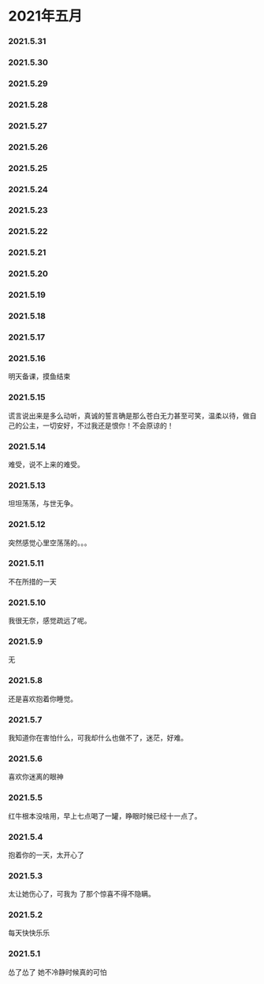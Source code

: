 # 2021年五月

### 2021.5.31 
### 2021.5.30 
### 2021.5.29 
### 2021.5.28 
### 2021.5.27
### 2021.5.26 
### 2021.5.25 
### 2021.5.24 
### 2021.5.23 
### 2021.5.22 
### 2021.5.21 
### 2021.5.20 
### 2021.5.19 
### 2021.5.18
### 2021.5.17  
### 2021.5.16
明天备课，摸鱼结束
### 2021.5.15
谎言说出来是多么动听，真诚的誓言确是那么苍白无力甚至可笑，温柔以待，做自己的公主，一切安好，不过我还是恨你！不会原谅的！
### 2021.5.14
难受，说不上来的难受。
### 2021.5.13
坦坦荡荡，与世无争。
### 2021.5.12
突然感觉心里空荡荡的。。。
### 2021.5.11
不在所措的一天
### 2021.5.10
我很无奈，感觉疏远了呢。
### 2021.5.9
无
### 2021.5.8
还是喜欢抱着你睡觉。
### 2021.5.7
我知道你在害怕什么，可我却什么也做不了，迷茫，好难。
### 2021.5.6
喜欢你迷离的眼神
### 2021.5.5
红牛根本没啥用，早上七点喝了一罐，睁眼时候已经十一点了。
### 2021.5.4
抱着你的一天，太开心了
### 2021.5.3
太让她伤心了，可我为
了那个惊喜不得不隐瞒。
### 2021.5.2
每天快快乐乐
### 2021.5.1
怂了怂了 她不冷静时候真的可怕
